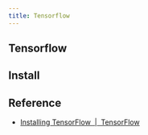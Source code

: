 ```yaml
---
title: Tensorflow
---
```


## Tensorflow

## Install


## Reference
* [Installing TensorFlow  |  TensorFlow](https://www.tensorflow.org/install/)
